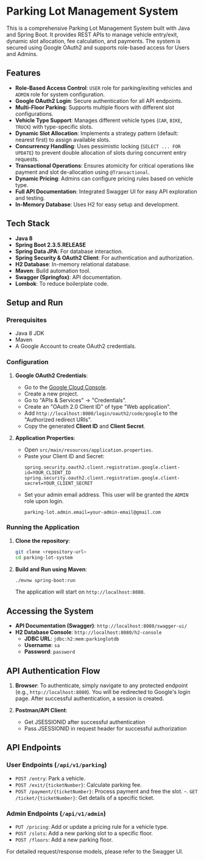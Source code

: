 # Parking Lot Management System

This is a comprehensive Parking Lot Management System built with Java and Spring Boot. It provides REST APIs to manage vehicle entry/exit, dynamic slot allocation, fee calculation, and payments. The system is secured using Google OAuth2 and supports role-based access for Users and Admins.

## Features

-   **Role-Based Access Control**: `USER` role for parking/exiting vehicles and `ADMIN` role for system configuration.
-   **Google OAuth2 Login**: Secure authentication for all API endpoints.
-   **Multi-Floor Parking**: Supports multiple floors with different slot configurations.
-   **Vehicle Type Support**: Manages different vehicle types (`CAR`, `BIKE`, `TRUCK`) with type-specific slots.
-   **Dynamic Slot Allocation**: Implements a strategy pattern (default: nearest first) to assign available slots.
-   **Concurrency Handling**: Uses pessimistic locking (`SELECT ... FOR UPDATE`) to prevent double allocation of slots during concurrent entry requests.
-   **Transactional Operations**: Ensures atomicity for critical operations like payment and slot de-allocation using `@Transactional`.
-   **Dynamic Pricing**: Admins can configure pricing rules based on vehicle type.
-   **Full API Documentation**: Integrated Swagger UI for easy API exploration and testing.
-   **In-Memory Database**: Uses H2 for easy setup and development.

## Tech Stack

-   **Java 8**
-   **Spring Boot 2.3.5.RELEASE**
-   **Spring Data JPA**: For database interaction.
-   **Spring Security & OAuth2 Client**: For authentication and authorization.
-   **H2 Database**: In-memory relational database.
-   **Maven**: Build automation tool.
-   **Swagger (Springfox)**: API documentation.
-   **Lombok**: To reduce boilerplate code.

## Setup and Run

### Prerequisites

-   Java 8 JDK
-   Maven
-   A Google Account to create OAuth2 credentials.

### Configuration

1.  **Google OAuth2 Credentials**:
    -   Go to the [Google Cloud Console](https://console.cloud.google.com/).
    -   Create a new project.
    -   Go to "APIs & Services" -> "Credentials".
    -   Create an "OAuth 2.0 Client ID" of type "Web application".
    -   Add `http://localhost:8080/login/oauth2/code/google` to the "Authorized redirect URIs".
    -   Copy the generated **Client ID** and **Client Secret**.

2.  **Application Properties**:
    -   Open `src/main/resources/application.properties`.
    -   Paste your Client ID and Secret:
        ```properties
        spring.security.oauth2.client.registration.google.client-id=YOUR_CLIENT_ID
        spring.security.oauth2.client.registration.google.client-secret=YOUR_CLIENT_SECRET
        ```
    -   Set your admin email address. This user will be granted the `ADMIN` role upon login.
        ```properties
        parking-lot.admin.email=your-admin-email@gmail.com
        ```

### Running the Application

1.  **Clone the repository**:
    ```bash
    git clone <repository-url>
    cd parking-lot-system
    ```

2.  **Build and Run using Maven**:
    ```bash
    ./mvnw spring-boot:run
    ```
    The application will start on `http://localhost:8080`.

## Accessing the System

-   **API Documentation (Swagger)**: `http://localhost:8080/swagger-ui/`
-   **H2 Database Console**: `http://localhost:8080/h2-console`
    -   **JDBC URL**: `jdbc:h2:mem:parkinglotdb`
    -   **Username**: `sa`
    -   **Password**: `password`

## API Authentication Flow

1.  **Browser**: To authenticate, simply navigate to any protected endpoint (e.g., `http://localhost:8080`). You will be redirected to Google's login page. After successful authentication, a session is created.

2.  **Postman/API Client**:
    -   Get JSESSIONID after successful authentication
    -   Pass JSESSIONID in request header for successful authorization

## API Endpoints

### User Endpoints (`/api/v1/parking`)

-   `POST /entry`: Park a vehicle.
-   `POST /exit/{ticketNumber}`: Calculate parking fee.
-   `POST /payment/{ticketNumber}`: Process payment and free the slot.
-.  `GET /ticket/{ticketNumber}`: Get details of a specific ticket.

### Admin Endpoints (`/api/v1/admin`)

-   `PUT /pricing`: Add or update a pricing rule for a vehicle type.
-   `POST /slots`: Add a new parking slot to a specific floor.
-   `POST /floors`: Add a new parking floor.

For detailed request/response models, please refer to the Swagger UI.
